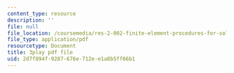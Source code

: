 ```yaml
---
content_type: resource
description: ''
file: null
file_location: /coursemedia/res-2-002-finite-element-procedures-for-solids-and-structures-spring-2010/2d7f894f9287676e712ee1a8b5ff66b1_GyeJwReGKWg.pdf
file_type: application/pdf
resourcetype: Document
title: 3play pdf file
uid: 2d7f894f-9287-676e-712e-e1a8b5ff66b1
---
```

